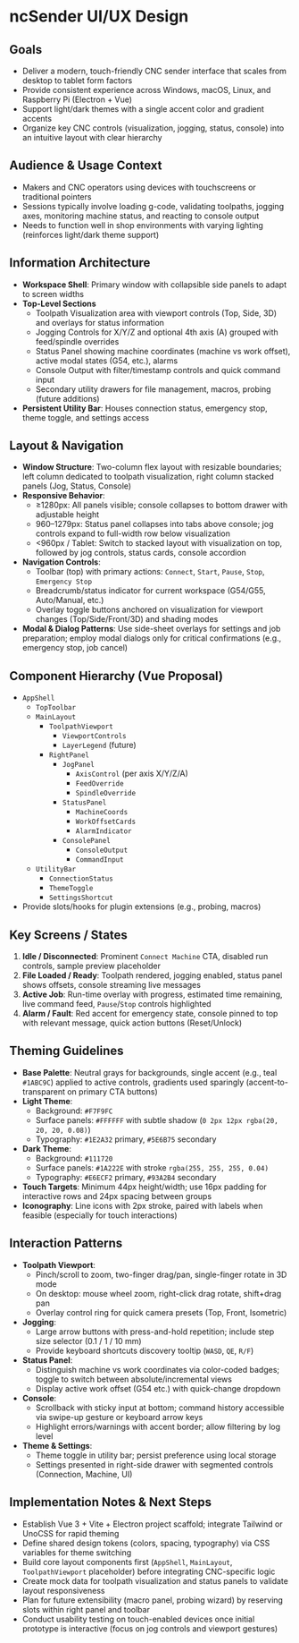 # ncSender UI/UX Design

## Goals
- Deliver a modern, touch-friendly CNC sender interface that scales from desktop to tablet form factors
- Provide consistent experience across Windows, macOS, Linux, and Raspberry Pi (Electron + Vue)
- Support light/dark themes with a single accent color and gradient accents
- Organize key CNC controls (visualization, jogging, status, console) into an intuitive layout with clear hierarchy

## Audience & Usage Context
- Makers and CNC operators using devices with touchscreens or traditional pointers
- Sessions typically involve loading g-code, validating toolpaths, jogging axes, monitoring machine status, and reacting to console output
- Needs to function well in shop environments with varying lighting (reinforces light/dark theme support)

## Information Architecture
- **Workspace Shell**: Primary window with collapsible side panels to adapt to screen widths
- **Top-Level Sections**
  - Toolpath Visualization area with viewport controls (Top, Side, 3D) and overlays for status information
  - Jogging Controls for X/Y/Z and optional 4th axis (A) grouped with feed/spindle overrides
  - Status Panel showing machine coordinates (machine vs work offset), active modal states (G54, etc.), alarms
  - Console Output with filter/timestamp controls and quick command input
  - Secondary utility drawers for file management, macros, probing (future additions)
- **Persistent Utility Bar**: Houses connection status, emergency stop, theme toggle, and settings access

## Layout & Navigation
- **Window Structure**: Two-column flex layout with resizable boundaries; left column dedicated to toolpath visualization, right column stacked panels (Jog, Status, Console)
- **Responsive Behavior**:
  - ≥1280px: All panels visible; console collapses to bottom drawer with adjustable height
  - 960–1279px: Status panel collapses into tabs above console; jog controls expand to full-width row below visualization
  - <960px / Tablet: Switch to stacked layout with visualization on top, followed by jog controls, status cards, console accordion
- **Navigation Controls**:
  - Toolbar (top) with primary actions: `Connect`, `Start`, `Pause`, `Stop`, `Emergency Stop`
  - Breadcrumb/status indicator for current workspace (G54/G55, Auto/Manual, etc.)
  - Overlay toggle buttons anchored on visualization for viewport changes (Top/Side/Front/3D) and shading modes
- **Modal & Dialog Patterns**: Use side-sheet overlays for settings and job preparation; employ modal dialogs only for critical confirmations (e.g., emergency stop, job cancel)

## Component Hierarchy (Vue Proposal)
- `AppShell`
  - `TopToolbar`
  - `MainLayout`
    - `ToolpathViewport`
      - `ViewportControls`
      - `LayerLegend` (future)
    - `RightPanel`
      - `JogPanel`
        - `AxisControl` (per axis X/Y/Z/A)
        - `FeedOverride`
        - `SpindleOverride`
      - `StatusPanel`
        - `MachineCoords`
        - `WorkOffsetCards`
        - `AlarmIndicator`
      - `ConsolePanel`
        - `ConsoleOutput`
        - `CommandInput`
  - `UtilityBar`
    - `ConnectionStatus`
    - `ThemeToggle`
    - `SettingsShortcut`
- Provide slots/hooks for plugin extensions (e.g., probing, macros)

## Key Screens / States
1. **Idle / Disconnected**: Prominent `Connect Machine` CTA, disabled run controls, sample preview placeholder
2. **File Loaded / Ready**: Toolpath rendered, jogging enabled, status panel shows offsets, console streaming live messages
3. **Active Job**: Run-time overlay with progress, estimated time remaining, live command feed, `Pause`/`Stop` controls highlighted
4. **Alarm / Fault**: Red accent for emergency state, console pinned to top with relevant message, quick action buttons (Reset/Unlock)

## Theming Guidelines
- **Base Palette**: Neutral grays for backgrounds, single accent (e.g., teal `#1ABC9C`) applied to active controls, gradients used sparingly (accent-to-transparent on primary CTA buttons)
- **Light Theme**:
  - Background: `#F7F9FC`
  - Surface panels: `#FFFFFF` with subtle shadow (`0 2px 12px rgba(20, 20, 20, 0.08)`)
  - Typography: `#1E2A32` primary, `#5E6B75` secondary
- **Dark Theme**:
  - Background: `#111720`
  - Surface panels: `#1A222E` with stroke `rgba(255, 255, 255, 0.04)`
  - Typography: `#E6ECF2` primary, `#93A2B4` secondary
- **Touch Targets**: Minimum 44px height/width; use 16px padding for interactive rows and 24px spacing between groups
- **Iconography**: Line icons with 2px stroke, paired with labels when feasible (especially for touch interactions)

## Interaction Patterns
- **Toolpath Viewport**:
  - Pinch/scroll to zoom, two-finger drag/pan, single-finger rotate in 3D mode
  - On desktop: mouse wheel zoom, right-click drag rotate, shift+drag pan
  - Overlay control ring for quick camera presets (Top, Front, Isometric)
- **Jogging**:
  - Large arrow buttons with press-and-hold repetition; include step size selector (0.1 / 1 / 10 mm)
  - Provide keyboard shortcuts discovery tooltip (`WASD`, `QE`, `R/F`)
- **Status Panel**:
  - Distinguish machine vs work coordinates via color-coded badges; toggle to switch between absolute/incremental views
  - Display active work offset (G54 etc.) with quick-change dropdown
- **Console**:
  - Scrollback with sticky input at bottom; command history accessible via swipe-up gesture or keyboard arrow keys
  - Highlight errors/warnings with accent border; allow filtering by log level
- **Theme & Settings**:
  - Theme toggle in utility bar; persist preference using local storage
  - Settings presented in right-side drawer with segmented controls (Connection, Machine, UI)

## Implementation Notes & Next Steps
- Establish Vue 3 + Vite + Electron project scaffold; integrate Tailwind or UnoCSS for rapid theming
- Define shared design tokens (colors, spacing, typography) via CSS variables for theme switching
- Build core layout components first (`AppShell`, `MainLayout`, `ToolpathViewport` placeholder) before integrating CNC-specific logic
- Create mock data for toolpath visualization and status panels to validate layout responsiveness
- Plan for future extensibility (macro panel, probing wizard) by reserving slots within right panel and toolbar
- Conduct usability testing on touch-enabled devices once initial prototype is interactive (focus on jog controls and viewport gestures)

